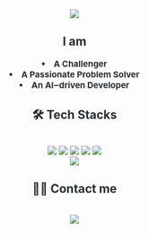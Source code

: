 <div align="center">
    <img src="https://capsule-render.vercel.app/api?type=waving&color=0:,100:1b61ac&height=240&text=yoonheexlee&animation=fadeIn&fontColor=c2cfe0&fontSize=70" />
</div>

<div align="center"> 
    <h2 style="color: #282d33; border-bottom: none;"> I am </h2>  
    <div style="font-weight: 700; font-size: 15px; text-align: center; color: #282d33;"> 
        <li> A Challenger</li>
        <li> A Passionate Problem Solver</li>
        <li> An AI‒driven Developer </li> 
    </div>
</div>

<div align="center">
    <h2 style="color: #282d33; border-bottom: none;"> 🛠️ Tech Stacks </h2> <br> 
    <div style="margin: 0 auto; text-align: center;"> 
        <img src="https://img.shields.io/badge/C-A8B9CC?style=flat&logo=C&logoColor=white">
        <img src="https://img.shields.io/badge/C++-00599C?style=flat&logo=C%2B%2B&logoColor=white">
        <img src="https://img.shields.io/badge/Linux-FCC624?style=flat&logo=Linux&logoColor=white">
        <img src="https://img.shields.io/badge/Matlab-0076a8?style=flat&logo=Matlab&logoColor=white">
        <img src="https://img.shields.io/badge/Python-3776AB?style=flat&logo=Python&logoColor=white">
        <br/><img src="https://img.shields.io/badge/PyTorch-EE4C2C?style=flat&logo=PyTorch&logoColor=white">
    </div>
</div>

<div align="center">
    <h2 style="color: #282d33; border-bottom: none;"> 🧑‍💻 Contact me </h2>  <br>
    <div align="center"> 
        <a href=mailto:yoonheexlee@gmail.com> 
            <img src="https://img.shields.io/badge/Gmail-EA4335?style=flat&logo=Gmail&logoColor=white&link=mailto:yoonheexlee@gmail.com">
        </a>
    </div>  
</div>


<!--
**yoonheexlee/yoonheexlee** is a ✨ _special_ ✨ repository because its `README.md` (this file) appears on your GitHub profile.

Here are some ideas to get you started:

- 🔭 I’m currently working on ...
- 🌱 I’m currently learning ...
- 👯 I’m looking to collaborate on ...
- 🤔 I’m looking for help with ...
- 💬 Ask me about ...
- 📫 How to reach me: ...
- 😄 Pronouns: ...
- ⚡ Fun fact: ...
-->
